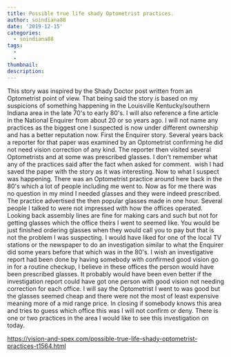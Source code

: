 ```yaml
---
title: Possible true life shady Optometrist practices.
author: soindiana88
date: '2019-12-15'
categories:
  - soindiana88
tags:
  - 
  - 
thumbnail: 
description: 
---
```


This story was inspired by the Shady Doctor post written from an Optometrist point of view. That being said the story is based on my suspicions of something happening in the Louisville Kentucky/southern Indiana area in the late 70's to early 80's. I will also reference a fine article in the National Enquirer from about 20 or so years ago. I will not name any practices as the biggest one I suspected is now under different ownership and has a better reputation now.
First the Enquirer story. Several years back a reporter for that paper was examined by an Optometrist confirming he did not need vision correction of any kind. The reporter then visited several Optometrists and at some was prescribed glasses. I don't remember what any of the practices said after the fact when asked for comment.  wish I had saved the paper with the story as it was interesting.
Now to what I suspect was happening. There was an Optometrist practice around here back in the 80's which a lot of people including me went to. Now as for me there was no question in my mind I needed glasses and they were indeed prescribed. The practice advertised the then popular glasses made in one hour. Several people I talked to were not impressed with how the offices operated. Looking back assembly lines are fine for making cars and such but not for getting glasses which the office theirs I went to seemed like. You would be just finished ordering glasses when they would call you to pay but that is not the problem I was suspecting. I would have liked for one of the local TV stations or the newspaper to do an investigation similar to what the Enquirer did some years before that which was in the 80's. I wish an investigative report had been done by having somebody with confirmed good vision go in for a routine checkup, I believe in these offices the person would have been prescribed glasses. It probably would have been even better if the investigation report could have got one person with good vision not needing correction for each office. I will say the Optometrist I went to was good but the glasses seemed cheap and there were not the most of least expensive meaning more of a mid range price.
In closing if somebody knows this area and tries to guess which office this was I will not confirm or deny. There is one or two practices in the area I would like to see this investigation on today.

https://vision-and-spex.com/possible-true-life-shady-optometrist-practices-t1564.html
